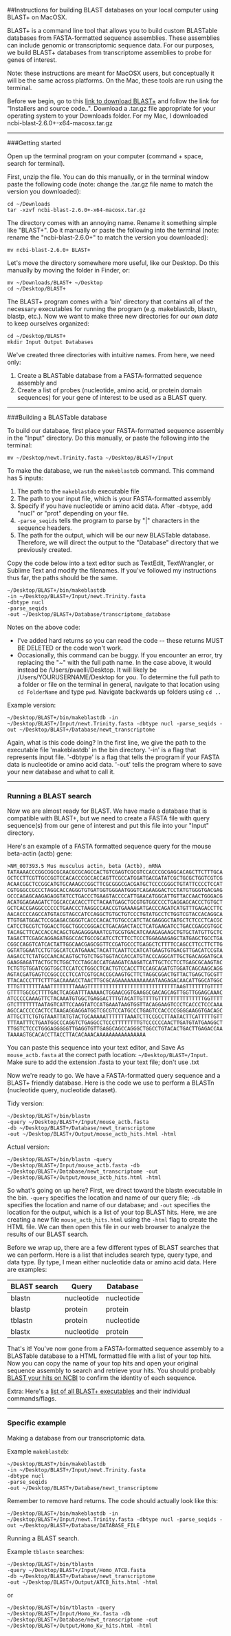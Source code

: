 ##Instructions for building BLAST databases on your local computer using BLAST+ on MacOSX.

BLAST+ is a command line tool that allows you to build custom BLASTable databases from FASTA-formatted sequence assemblies. These assemblies can include genomic or transcriptomic sequence data. For our purposes, we build BLAST+ databases from transcriptome assemblies to probe for genes of interest.

Note: these instructions are meant for MacOSX users, but conceptually it will be the same across platforms. On the Mac, these tools are run using the terminal.

Before we begin, go to this [link to download BLAST+](https://blast.ncbi.nlm.nih.gov/Blast.cgi?PAGE_TYPE=BlastDocs&DOC_TYPE=Download) and follow the link for "Installers and source code..". Download a .tar.gz file appropriate for your operating system to your Downloads folder. For my Mac, I downloaded ncbi-blast-2.6.0+-x64-macosx.tar.gz

***
###Getting started  

Open up the terminal program on your computer (command + space, search for terminal).

First, unzip the file. You can do this manually, or in the terminal window paste the following code (note: change the .tar.gz file name to match the version you downloaded):
```
cd ~/Downloads
tar -xzvf ncbi-blast-2.6.0+-x64-macosx.tar.gz
```  
The directory comes with an annoying name. Rename it something simple like "BLAST+". Do it manually or paste the following into the terminal (note: rename the "ncbi-blast-2.6.0+" to match the version you downloaded):
```
mv ncbi-blast-2.6.0+ BLAST+
```  
Let's move the directory somewhere more useful, like our Desktop. Do this manually by moving the folder in Finder, or:
```
mv ~/Downloads/BLAST+ ~/Desktop
cd ~/Desktop/BLAST+
```

The BLAST+ program comes with a 'bin' directory that contains all of the necessary executables for running the program (e.g. makeblastdb, blastn, blastp, etc.). Now we want to make three new directories for our *own data* to keep ourselves organized:
```
cd ~/Desktop/BLAST+
mkdir Input Output Databases
```
We've created three directories with intuitive names. From here, we need only:  
1. Create a BLASTable database from a FASTA-formatted sequence assembly and  
2. Create a list of probes (nucleotide, amino acid, or protein domain sequences) for your gene of interest to be used as a BLAST query.

***
###Building a BLASTable database  

To build our database, first place your FASTA-formatted sequence assembly in the "Input" directory. Do this manually, or paste the following into the terminal:
```
mv ~/Desktop/newt.Trinity.fasta ~/Desktop/BLAST+/Input
```

To make the database, we run the `makeblastdb` command. This command has 5 inputs:  
1. The path to the `makeblastdb` executable file  
2. The path to your input file, which is your FASTA-formatted assembly  
3. Specify if you have nucleotide or amino acid data. After `-dbtype`, add "nucl" or "prot" depending on your file.  
4. `-parse_seqids` tells the program to parse by "|" characters in the sequence headers.  
5. The path for the output, which will be our new BLASTable database. Therefore, we will direct the output to the "Database" directory that we previously created.  

Copy the code below into a text editor such as TextEdit, TextWrangler, or Sublime Text and modify the filenames. If you've followed my instructions thus far, the paths should be the same.

```
~/Desktop/BLAST+/bin/makeblastdb 
-in ~/Desktop/BLAST+/Input/newt.Trinity.fasta 
-dbtype nucl 
-parse_seqids 
-out ~/Desktop/BLAST+/Database/transcriptome_database
```

Notes on the above code:
* I've added hard returns so you can read the code -- these returns MUST BE DELETED or the code won't work.
* Occasionally, this command can be buggy. If you encounter an error, try replacing the "~" with the full path name. In the case above, it would instead be /Users/pvaelli/Desktop. It will likely be /Users/YOURUSERNAME/Desktop for you. To determine the full path to a folder or file on the terminal in general, navigate to that location using `cd FolderName` and type `pwd`. Navigate backwards up folders using `cd ..`

Example version:
```
~/Desktop/BLAST+/bin/makeblastdb -in ~/Desktop/BLAST+/Input/newt.Trinity.fasta -dbtype nucl -parse_seqids -out ~/Desktop/BLAST+/Database/newt_transcriptome
```

Again, what is this code doing? In the first line, we give the path to the executable file 'makeblastdb' in the bin directory. '-in' is a flag that represents input file. '-dbtype' is a flag that tells the program if your FASTA data is nucleotide or amino acid data. '-out' tells the program where to save your new database and what to call it.  

***
### Running a BLAST search
Now we are almost ready for BLAST. We have made a database that is compatible with BLAST+, but we need to create a FASTA file with query sequence(s) from our gene of interest and put this file into your "Input" directory.  

Here's an example of a FASTA formatted sequence query for the mouse beta-actin (actb) gene:
```
>NM_007393.5 Mus musculus actin, beta (Actb), mRNA
TATAAAACCCGGCGGCGCAACGCGCAGCCACTGTCGAGTCGCGTCCACCCGCGAGCACAGCTTCTTTGCA
GCTCCTTCGTTGCCGGTCCACACCCGCCACCAGTTCGCCATGGATGACGATATCGCTGCGCTGGTCGTCG
ACAACGGCTCCGGCATGTGCAAAGCCGGCTTCGCGGGCGACGATGCTCCCCGGGCTGTATTCCCCTCCAT
CGTGGGCCGCCCTAGGCACCAGGGTGTGATGGTGGGAATGGGTCAGAAGGACTCCTATGTGGGTGACGAG
GCCCAGAGCAAGAGAGGTATCCTGACCCTGAAGTACCCCATTGAACATGGCATTGTTACCAACTGGGACG
ACATGGAGAAGATCTGGCACCACACCTTCTACAATGAGCTGCGTGTGGCCCCTGAGGAGCACCCTGTGCT
GCTCACCGAGGCCCCCCTGAACCCTAAGGCCAACCGTGAAAAGATGACCCAGATCATGTTTGAGACCTTC
AACACCCCAGCCATGTACGTAGCCATCCAGGCTGTGCTGTCCCTGTATGCCTCTGGTCGTACCACAGGCA
TTGTGATGGACTCCGGAGACGGGGTCACCCACACTGTGCCCATCTACGAGGGCTATGCTCTCCCTCACGC
CATCCTGCGTCTGGACCTGGCTGGCCGGGACCTGACAGACTACCTCATGAAGATCCTGACCGAGCGTGGC
TACAGCTTCACCACCACAGCTGAGAGGGAAATCGTGCGTGACATCAAAGAGAAGCTGTGCTATGTTGCTC
TAGACTTCGAGCAGGAGATGGCCACTGCCGCATCCTCTTCCTCCCTGGAGAAGAGCTATGAGCTGCCTGA
CGGCCAGGTCATCACTATTGGCAACGAGCGGTTCCGATGCCCTGAGGCTCTTTTCCAGCCTTCCTTCTTG
GGTATGGAATCCTGTGGCATCCATGAAACTACATTCAATTCCATCATGAAGTGTGACGTTGACATCCGTA
AAGACCTCTATGCCAACACAGTGCTGTCTGGTGGTACCACCATGTACCCAGGCATTGCTGACAGGATGCA
GAAGGAGATTACTGCTCTGGCTCCTAGCACCATGAAGATCAAGATCATTGCTCCTCCTGAGCGCAAGTAC
TCTGTGTGGATCGGTGGCTCCATCCTGGCCTCACTGTCCACCTTCCAGCAGATGTGGATCAGCAAGCAGG
AGTACGATGAGTCCGGCCCCTCCATCGTGCACCGCAAGTGCTTCTAGGCGGACTGTTACTGAGCTGCGTT
TTACACCCTTTCTTTGACAAAACCTAACTTGCGCAGAAAAAAAAAAAATAAGAGACAACATTGGCATGGC
TTTGTTTTTTTAAATTTTTTTTAAAGTTTTTTTTTTTTTTTTTTTTTTTTTTTTTAAGTTTTTTTGTTTT
GTTTTGGCGCTTTTGACTCAGGATTTAAAAACTGGAACGGTGAAGGCGACAGCAGTTGGTTGGAGCAAAC
ATCCCCCAAAGTTCTACAAATGTGGCTGAGGACTTTGTACATTGTTTTGTTTTTTTTTTTTTTTGGTTTT
GTCTTTTTTTAATAGTCATTCCAAGTATCCATGAAATAAGTGGTTACAGGAAGTCCCTCACCCTCCCAAA
AGCCACCCCCACTCCTAAGAGGAGGATGGTCGCGTCCATGCCCTGAGTCCACCCCGGGGAAGGTGACAGC
ATTGCTTCTGTGTAAATTATGTACTGCAAAAATTTTTTTAAATCTTCCGCCTTAATACTTCATTTTTGTT
TTTAATTTCTGAATGGCCCAGGTCTGAGGCCTCCCTTTTTTTTGTCCCCCCAACTTGATGTATGAAGGCT
TTGGTCTCCCTGGGAGGGGGTTGAGGTGTTGAGGCAGCCAGGGCTGGCCTGTACACTGACTTGAGACCAA
TAAAAGTGCACACCTTACCTTACACAAACAAAAAAAAAAAAAAAA
```

You can paste this sequence into your text editor, and Save As `mouse_actb.fasta` at the correct path location: `~/Desktop/BLAST+/Input`. Make sure to add the extension .fasta to your text file; don't use .txt  

Now we're ready to go. We have a FASTA-formatted query sequence and a BLAST+ friendly database. Here is the code we use to perform a BLASTn (nucleotide query, nucleotide dataset).

Tidy version:
```
~/Desktop/BLAST+/bin/blastn 
-query ~/Desktop/BLAST+/Input/mouse_actb.fasta 
-db ~/Desktop/BLAST+/Database/newt_transcriptome 
-out ~/Desktop/BLAST+/Output/mouse_actb_hits.html -html
```
Actual version:
```
~/Desktop/BLAST+/bin/blastn -query ~/Desktop/BLAST+/Input/mouse_actb.fasta -db ~/Desktop/BLAST+/Database/newt_transcriptome -out ~/Desktop/BLAST+/Output/mouse_actb_hits.html -html
```
So what's going on up here? First, we direct toward the blastn executable in the bin. `-query` specifies the location and name of our query file; `-db` specifies the location and name of our database; and `-out` specifies the location for the output, which is a list of your top BLAST hits. Here, we are creating a new file `mouse_actb_hits.html` using the `-html` flag to create the HTML file. We can then open this file in our web browser to analyze the results of our BLAST search.

Before we wrap up, there are a few different types of BLAST searches that we can perform. Here is a list that includes search type, query type, and data type. By type, I mean either nucleotide data or amino acid data. Here are examples:

| BLAST search  | Query       | Database  |
| ------------- |-------------| ----------|
| blastn        | nucleotide  | nucleotide|
| blastp        | protein     | protein   |
| tblastn       | protein     | nucleotide| 
| blastx        | nucleotide  | protein   |

That's it! You've now gone from a FASTA-formatted sequence assembly to a BLASTable database to a HTML formatted file with a list of your top hits. Now you can copy the name of your top hits and open your original sequence assembly to search and retrieve your hits. You should probably [BLAST your hits on NCBI](https://blast.ncbi.nlm.nih.gov/Blast.cgi) to confirm the identity of each sequence. 

Extra:
Here's a [list of all BLAST+ executables](https://www.ncbi.nlm.nih.gov/books/NBK279675/) and their individual commands/flags.
***
### Specific example

Making a database from our transcriptomic data.

Example `makeblastdb`:
```
~/Desktop/BLAST+/bin/makeblastdb 
-in ~/Desktop/BLAST+/Input/newt.Trinity.fasta 
-dbtype nucl 
-parse_seqids 
-out ~/Desktop/BLAST+/Database/newt_transcriptome
```
Remember to remove hard returns. The code should actually look like this:
```
~/Desktop/BLAST+/bin/makeblastdb -in ~/Desktop/BLAST+/Input/newt.Trinity.fasta -dbtype nucl -parse_seqids -out ~/Desktop/BLAST+/Database/DATABASE_FILE
```

Running a BLAST search.

Example `tblastn` searches:
```
~/Desktop/BLAST+/bin/tblastn 
-query ~/Desktop/BLAST+/Input/Homo_ATCB.fasta 
-db ~/Desktop/BLAST+/Database/newt_transcriptome 
-out ~/Desktop/BLAST+/Output/ATCB_hits.html -html
```
or

```
~/Desktop/BLAST+/bin/tblastn -query ~/Desktop/BLAST+/Input/Homo_Kv.fasta -db ~/Desktop/BLAST+/Database/newt_transcriptome -out ~/Desktop/BLAST+/Output/Homo_Kv_hits.html -html
```
